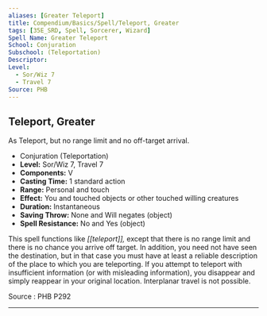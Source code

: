 ```yaml
---
aliases: [Greater Teleport]
title: Compendium/Basics/Spell/Teleport, Greater
tags: [35E_SRD, Spell, Sorcerer, Wizard]
Spell Name: Greater Teleport
School: Conjuration
Subschool: (Teleportation)
Descriptor: 
Level:
  - Sor/Wiz 7
  - Travel 7
Source: PHB
---
```



## Teleport, Greater

As Teleport, but no range limit and no off-target arrival.

*   Conjuration (Teleportation)
*   **Level:** Sor/Wiz 7, Travel 7
*   **Components:** V
*   **Casting Time:** 1 standard action
*   **Range:** Personal and touch
*   **Effect:** You and touched objects or other touched willing creatures
*   **Duration:** Instantaneous
*   **Saving Throw:** None and Will negates (object)
*   **Spell Resistance:** No and Yes (object)

This spell functions like <i>[[teleport]],</i> except that there is no range limit and there is no chance you arrive off target. In addition, you need not have seen the destination, but in that case you must have at least a reliable description of the place to which you are teleporting. If you attempt to teleport with insufficient information (or with misleading information), you disappear and simply reappear in your original location. Interplanar travel is not possible.

Source : PHB P292

---
